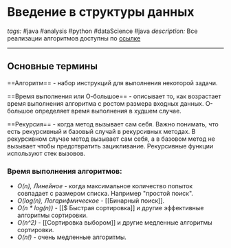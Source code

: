 # Введение в структуры данных
*tags:* #java #analysis #python #dataScience #java
*description:* Все реализации алгоритмов доступны по [ссылке](https://www.manning.com/downloads/1368)

---
## Основные термины
==Алгоритм== - набор инструкций для выполнения некоторой задачи.

==Время выполнения или О-большое== - описывает то, как возрастает время выполнения алгоритма с ростом размера входных данных. О-большое определяет время выполнения в худшем случае.

==Рекурсия== - когда метод вызывает сам себя. Важно понимать, что есть рекурсивный и базовый случай в рекурсивных методах.
В рекурсивном случае метод вызывает сам себя, а в базовом метод не вызывает чтобы предотвратить зацикливание. Рекурсивные функции используют стек вызовов.

### Время выполнения алгоритмов:
- *O(n), Линейное* - когда максимальное количество попыток совпадает с размером списка. Например "простой поиск".
- *O(log(n), Логарифмическое* - [[Бинарный поиск]].
- *O(n \* log(n))* - [[$ Быстрая сортировка]] и другие эффективные алгоритмы сортировки.
- *O(n^2)* - [[Сортировка выбором]] и другие медленные алгоритмы сортировки.
- *O(n!)* - очень медленные алгоритмы.
